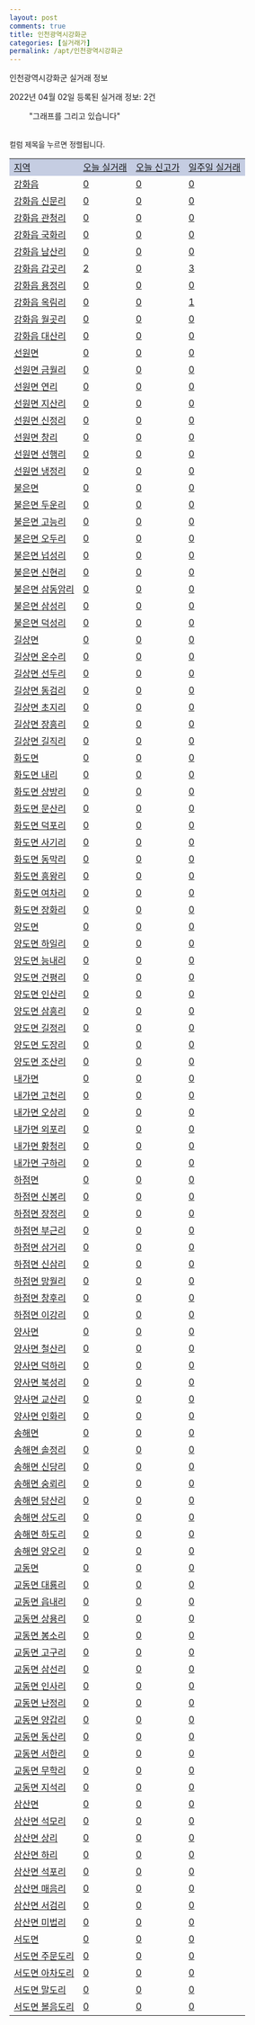 ```yaml
---
layout: post
comments: true
title: 인천광역시강화군
categories: [실거래가]
permalink: /apt/인천광역시강화군
---
```


인천광역시강화군 실거래 정보

2022년 04월 02일 등록된 실거래 정보: 2건

<!--<script async src="https://pagead2.googlesyndication.com/pagead/js/adsbygoogle.js?client=ca-pub-3485438051770037"
 crossorigin="anonymous"></script>-->

<script type="text/javascript">
  google.charts.load('current', {'packages':['corechart']});
  google.charts.setOnLoadCallback(drawChart);

  function drawChart() {
    var data = google.visualization.arrayToDataTable([['거래일', '매매', '전월세', '전매'], ['21-01', 1, 1, 0], ['21-02', 13, 9, 0], ['21-03', 29, 2, 0], ['21-04', 14, 2, 0], ['21-05', 14, 4, 0], ['21-06', 9, 4, 0], ['21-07', 8, 5, 0], ['21-08', 15, 6, 0], ['21-09', 12, 0, 0], ['21-10', 12, 5, 0], ['21-11', 13, 1, 0], ['21-12', 10, 4, 0], ['22-01', 7, 5, 0], ['22-02', 9, 6, 0], ['22-03', 7, 4, 0]]);

    var options = {
      title: '최근 1년간 유형별 거래량 추이',
      legend: { position: 'bottom' }
    };

    setTimeout(function() {
        var chart = new google.visualization.LineChart(document.getElementById('columnchart_material'));
        chart.draw(data, (options));
        document.getElementById('loading').style.display = 'none';
        var dayLabel = (new Date()).getDay();
        if (dayLabel < 2) {
            sorttable.innerSortFunction.apply(document.getElementById('week'), []);
            sorttable.innerSortFunction.apply(document.getElementById('week'), []);        
        }
        else {
            sorttable.innerSortFunction.apply(document.getElementById('today'), []);
            sorttable.innerSortFunction.apply(document.getElementById('today'), []);
        }
    }, 200);

  }
</script>

<div id="loading" style="z-index:20; display: block; margin-left: 35px">"그래프를 그리고 있습니다"</div>
<div id="columnchart_material" style="width: 95%; margin-left: -35px; display: block"></div>
<!--<div style="width: 95%; margin-left: -35px; display: block">
      <script async src="https://pagead2.googlesyndication.com/pagead/js/adsbygoogle.js?client=ca-pub-3485438051770037"
          crossorigin="anonymous"></script>
      <ins class="adsbygoogle"
          style="display:block"
          data-ad-format="fluid"
          data-ad-layout-key="-fb+5w+4e-db+86"
          data-ad-client="ca-pub-3485438051770037"
          data-ad-slot="1827090281"></ins>
      <script>
          (adsbygoogle = window.adsbygoogle || []).push({});
      </script>
</div>-->
<br>

<font size='small' style='font-size: small;'>컬럼 제목을 누르면 정렬됩니다.</font>
<table class="sortable">
  <tr style='background-color: rgba(114, 132, 186,0.4);'>
    <td id="region"><a href="#">지역</a></td>
    <td id="today"><a href="#">오늘 실거래</a></td>
    <td id="today_new"><a href="#">오늘 신고가</a></td>
    <td id="week"><a href="#">일주일 실거래</a></td>
  </tr>

  
  <tr class="item">
    <td><a href="인천광역시강화군강화읍">강화읍</a></td>
    <td><a href="인천광역시강화군강화읍">0</a></td>
    <td><a href="인천광역시강화군강화읍">0</a></td>
    <td><a href="인천광역시강화군강화읍">0</a></td>
  </tr>
    

  <tr class="item">
    <td><a href="인천광역시강화군강화읍신문리">강화읍 신문리</a></td>
    <td><a href="인천광역시강화군강화읍신문리">0</a></td>
    <td><a href="인천광역시강화군강화읍신문리">0</a></td>
    <td><a href="인천광역시강화군강화읍신문리">0</a></td>
  </tr>
    

  <tr class="item">
    <td><a href="인천광역시강화군강화읍관청리">강화읍 관청리</a></td>
    <td><a href="인천광역시강화군강화읍관청리">0</a></td>
    <td><a href="인천광역시강화군강화읍관청리">0</a></td>
    <td><a href="인천광역시강화군강화읍관청리">0</a></td>
  </tr>
    

  <tr class="item">
    <td><a href="인천광역시강화군강화읍국화리">강화읍 국화리</a></td>
    <td><a href="인천광역시강화군강화읍국화리">0</a></td>
    <td><a href="인천광역시강화군강화읍국화리">0</a></td>
    <td><a href="인천광역시강화군강화읍국화리">0</a></td>
  </tr>
    

  <tr class="item">
    <td><a href="인천광역시강화군강화읍남산리">강화읍 남산리</a></td>
    <td><a href="인천광역시강화군강화읍남산리">0</a></td>
    <td><a href="인천광역시강화군강화읍남산리">0</a></td>
    <td><a href="인천광역시강화군강화읍남산리">0</a></td>
  </tr>
    

  <tr class="item">
    <td><a href="인천광역시강화군강화읍갑곳리">강화읍 갑곳리</a></td>
    <td><a href="인천광역시강화군강화읍갑곳리">2</a></td>
    <td><a href="인천광역시강화군강화읍갑곳리">0</a></td>
    <td><a href="인천광역시강화군강화읍갑곳리">3</a></td>
  </tr>
    

  <tr class="item">
    <td><a href="인천광역시강화군강화읍용정리">강화읍 용정리</a></td>
    <td><a href="인천광역시강화군강화읍용정리">0</a></td>
    <td><a href="인천광역시강화군강화읍용정리">0</a></td>
    <td><a href="인천광역시강화군강화읍용정리">0</a></td>
  </tr>
    

  <tr class="item">
    <td><a href="인천광역시강화군강화읍옥림리">강화읍 옥림리</a></td>
    <td><a href="인천광역시강화군강화읍옥림리">0</a></td>
    <td><a href="인천광역시강화군강화읍옥림리">0</a></td>
    <td><a href="인천광역시강화군강화읍옥림리">1</a></td>
  </tr>
    

  <tr class="item">
    <td><a href="인천광역시강화군강화읍월곳리">강화읍 월곳리</a></td>
    <td><a href="인천광역시강화군강화읍월곳리">0</a></td>
    <td><a href="인천광역시강화군강화읍월곳리">0</a></td>
    <td><a href="인천광역시강화군강화읍월곳리">0</a></td>
  </tr>
    

  <tr class="item">
    <td><a href="인천광역시강화군강화읍대산리">강화읍 대산리</a></td>
    <td><a href="인천광역시강화군강화읍대산리">0</a></td>
    <td><a href="인천광역시강화군강화읍대산리">0</a></td>
    <td><a href="인천광역시강화군강화읍대산리">0</a></td>
  </tr>
    

  <tr class="item">
    <td><a href="인천광역시강화군선원면">선원면</a></td>
    <td><a href="인천광역시강화군선원면">0</a></td>
    <td><a href="인천광역시강화군선원면">0</a></td>
    <td><a href="인천광역시강화군선원면">0</a></td>
  </tr>
    

  <tr class="item">
    <td><a href="인천광역시강화군선원면금월리">선원면 금월리</a></td>
    <td><a href="인천광역시강화군선원면금월리">0</a></td>
    <td><a href="인천광역시강화군선원면금월리">0</a></td>
    <td><a href="인천광역시강화군선원면금월리">0</a></td>
  </tr>
    

  <tr class="item">
    <td><a href="인천광역시강화군선원면연리">선원면 연리</a></td>
    <td><a href="인천광역시강화군선원면연리">0</a></td>
    <td><a href="인천광역시강화군선원면연리">0</a></td>
    <td><a href="인천광역시강화군선원면연리">0</a></td>
  </tr>
    

  <tr class="item">
    <td><a href="인천광역시강화군선원면지산리">선원면 지산리</a></td>
    <td><a href="인천광역시강화군선원면지산리">0</a></td>
    <td><a href="인천광역시강화군선원면지산리">0</a></td>
    <td><a href="인천광역시강화군선원면지산리">0</a></td>
  </tr>
    

  <tr class="item">
    <td><a href="인천광역시강화군선원면신정리">선원면 신정리</a></td>
    <td><a href="인천광역시강화군선원면신정리">0</a></td>
    <td><a href="인천광역시강화군선원면신정리">0</a></td>
    <td><a href="인천광역시강화군선원면신정리">0</a></td>
  </tr>
    

  <tr class="item">
    <td><a href="인천광역시강화군선원면창리">선원면 창리</a></td>
    <td><a href="인천광역시강화군선원면창리">0</a></td>
    <td><a href="인천광역시강화군선원면창리">0</a></td>
    <td><a href="인천광역시강화군선원면창리">0</a></td>
  </tr>
    

  <tr class="item">
    <td><a href="인천광역시강화군선원면선행리">선원면 선행리</a></td>
    <td><a href="인천광역시강화군선원면선행리">0</a></td>
    <td><a href="인천광역시강화군선원면선행리">0</a></td>
    <td><a href="인천광역시강화군선원면선행리">0</a></td>
  </tr>
    

  <tr class="item">
    <td><a href="인천광역시강화군선원면냉정리">선원면 냉정리</a></td>
    <td><a href="인천광역시강화군선원면냉정리">0</a></td>
    <td><a href="인천광역시강화군선원면냉정리">0</a></td>
    <td><a href="인천광역시강화군선원면냉정리">0</a></td>
  </tr>
    

  <tr class="item">
    <td><a href="인천광역시강화군불은면">불은면</a></td>
    <td><a href="인천광역시강화군불은면">0</a></td>
    <td><a href="인천광역시강화군불은면">0</a></td>
    <td><a href="인천광역시강화군불은면">0</a></td>
  </tr>
    

  <tr class="item">
    <td><a href="인천광역시강화군불은면두운리">불은면 두운리</a></td>
    <td><a href="인천광역시강화군불은면두운리">0</a></td>
    <td><a href="인천광역시강화군불은면두운리">0</a></td>
    <td><a href="인천광역시강화군불은면두운리">0</a></td>
  </tr>
    

  <tr class="item">
    <td><a href="인천광역시강화군불은면고능리">불은면 고능리</a></td>
    <td><a href="인천광역시강화군불은면고능리">0</a></td>
    <td><a href="인천광역시강화군불은면고능리">0</a></td>
    <td><a href="인천광역시강화군불은면고능리">0</a></td>
  </tr>
    

  <tr class="item">
    <td><a href="인천광역시강화군불은면오두리">불은면 오두리</a></td>
    <td><a href="인천광역시강화군불은면오두리">0</a></td>
    <td><a href="인천광역시강화군불은면오두리">0</a></td>
    <td><a href="인천광역시강화군불은면오두리">0</a></td>
  </tr>
    

  <tr class="item">
    <td><a href="인천광역시강화군불은면넙성리">불은면 넙성리</a></td>
    <td><a href="인천광역시강화군불은면넙성리">0</a></td>
    <td><a href="인천광역시강화군불은면넙성리">0</a></td>
    <td><a href="인천광역시강화군불은면넙성리">0</a></td>
  </tr>
    

  <tr class="item">
    <td><a href="인천광역시강화군불은면신현리">불은면 신현리</a></td>
    <td><a href="인천광역시강화군불은면신현리">0</a></td>
    <td><a href="인천광역시강화군불은면신현리">0</a></td>
    <td><a href="인천광역시강화군불은면신현리">0</a></td>
  </tr>
    

  <tr class="item">
    <td><a href="인천광역시강화군불은면삼동암리">불은면 삼동암리</a></td>
    <td><a href="인천광역시강화군불은면삼동암리">0</a></td>
    <td><a href="인천광역시강화군불은면삼동암리">0</a></td>
    <td><a href="인천광역시강화군불은면삼동암리">0</a></td>
  </tr>
    

  <tr class="item">
    <td><a href="인천광역시강화군불은면삼성리">불은면 삼성리</a></td>
    <td><a href="인천광역시강화군불은면삼성리">0</a></td>
    <td><a href="인천광역시강화군불은면삼성리">0</a></td>
    <td><a href="인천광역시강화군불은면삼성리">0</a></td>
  </tr>
    

  <tr class="item">
    <td><a href="인천광역시강화군불은면덕성리">불은면 덕성리</a></td>
    <td><a href="인천광역시강화군불은면덕성리">0</a></td>
    <td><a href="인천광역시강화군불은면덕성리">0</a></td>
    <td><a href="인천광역시강화군불은면덕성리">0</a></td>
  </tr>
    

  <tr class="item">
    <td><a href="인천광역시강화군길상면">길상면</a></td>
    <td><a href="인천광역시강화군길상면">0</a></td>
    <td><a href="인천광역시강화군길상면">0</a></td>
    <td><a href="인천광역시강화군길상면">0</a></td>
  </tr>
    

  <tr class="item">
    <td><a href="인천광역시강화군길상면온수리">길상면 온수리</a></td>
    <td><a href="인천광역시강화군길상면온수리">0</a></td>
    <td><a href="인천광역시강화군길상면온수리">0</a></td>
    <td><a href="인천광역시강화군길상면온수리">0</a></td>
  </tr>
    

  <tr class="item">
    <td><a href="인천광역시강화군길상면선두리">길상면 선두리</a></td>
    <td><a href="인천광역시강화군길상면선두리">0</a></td>
    <td><a href="인천광역시강화군길상면선두리">0</a></td>
    <td><a href="인천광역시강화군길상면선두리">0</a></td>
  </tr>
    

  <tr class="item">
    <td><a href="인천광역시강화군길상면동검리">길상면 동검리</a></td>
    <td><a href="인천광역시강화군길상면동검리">0</a></td>
    <td><a href="인천광역시강화군길상면동검리">0</a></td>
    <td><a href="인천광역시강화군길상면동검리">0</a></td>
  </tr>
    

  <tr class="item">
    <td><a href="인천광역시강화군길상면초지리">길상면 초지리</a></td>
    <td><a href="인천광역시강화군길상면초지리">0</a></td>
    <td><a href="인천광역시강화군길상면초지리">0</a></td>
    <td><a href="인천광역시강화군길상면초지리">0</a></td>
  </tr>
    

  <tr class="item">
    <td><a href="인천광역시강화군길상면장흥리">길상면 장흥리</a></td>
    <td><a href="인천광역시강화군길상면장흥리">0</a></td>
    <td><a href="인천광역시강화군길상면장흥리">0</a></td>
    <td><a href="인천광역시강화군길상면장흥리">0</a></td>
  </tr>
    

  <tr class="item">
    <td><a href="인천광역시강화군길상면길직리">길상면 길직리</a></td>
    <td><a href="인천광역시강화군길상면길직리">0</a></td>
    <td><a href="인천광역시강화군길상면길직리">0</a></td>
    <td><a href="인천광역시강화군길상면길직리">0</a></td>
  </tr>
    

  <tr class="item">
    <td><a href="인천광역시강화군화도면">화도면</a></td>
    <td><a href="인천광역시강화군화도면">0</a></td>
    <td><a href="인천광역시강화군화도면">0</a></td>
    <td><a href="인천광역시강화군화도면">0</a></td>
  </tr>
    

  <tr class="item">
    <td><a href="인천광역시강화군화도면내리">화도면 내리</a></td>
    <td><a href="인천광역시강화군화도면내리">0</a></td>
    <td><a href="인천광역시강화군화도면내리">0</a></td>
    <td><a href="인천광역시강화군화도면내리">0</a></td>
  </tr>
    

  <tr class="item">
    <td><a href="인천광역시강화군화도면상방리">화도면 상방리</a></td>
    <td><a href="인천광역시강화군화도면상방리">0</a></td>
    <td><a href="인천광역시강화군화도면상방리">0</a></td>
    <td><a href="인천광역시강화군화도면상방리">0</a></td>
  </tr>
    

  <tr class="item">
    <td><a href="인천광역시강화군화도면문산리">화도면 문산리</a></td>
    <td><a href="인천광역시강화군화도면문산리">0</a></td>
    <td><a href="인천광역시강화군화도면문산리">0</a></td>
    <td><a href="인천광역시강화군화도면문산리">0</a></td>
  </tr>
    

  <tr class="item">
    <td><a href="인천광역시강화군화도면덕포리">화도면 덕포리</a></td>
    <td><a href="인천광역시강화군화도면덕포리">0</a></td>
    <td><a href="인천광역시강화군화도면덕포리">0</a></td>
    <td><a href="인천광역시강화군화도면덕포리">0</a></td>
  </tr>
    

  <tr class="item">
    <td><a href="인천광역시강화군화도면사기리">화도면 사기리</a></td>
    <td><a href="인천광역시강화군화도면사기리">0</a></td>
    <td><a href="인천광역시강화군화도면사기리">0</a></td>
    <td><a href="인천광역시강화군화도면사기리">0</a></td>
  </tr>
    

  <tr class="item">
    <td><a href="인천광역시강화군화도면동막리">화도면 동막리</a></td>
    <td><a href="인천광역시강화군화도면동막리">0</a></td>
    <td><a href="인천광역시강화군화도면동막리">0</a></td>
    <td><a href="인천광역시강화군화도면동막리">0</a></td>
  </tr>
    

  <tr class="item">
    <td><a href="인천광역시강화군화도면흥왕리">화도면 흥왕리</a></td>
    <td><a href="인천광역시강화군화도면흥왕리">0</a></td>
    <td><a href="인천광역시강화군화도면흥왕리">0</a></td>
    <td><a href="인천광역시강화군화도면흥왕리">0</a></td>
  </tr>
    

  <tr class="item">
    <td><a href="인천광역시강화군화도면여차리">화도면 여차리</a></td>
    <td><a href="인천광역시강화군화도면여차리">0</a></td>
    <td><a href="인천광역시강화군화도면여차리">0</a></td>
    <td><a href="인천광역시강화군화도면여차리">0</a></td>
  </tr>
    

  <tr class="item">
    <td><a href="인천광역시강화군화도면장화리">화도면 장화리</a></td>
    <td><a href="인천광역시강화군화도면장화리">0</a></td>
    <td><a href="인천광역시강화군화도면장화리">0</a></td>
    <td><a href="인천광역시강화군화도면장화리">0</a></td>
  </tr>
    

  <tr class="item">
    <td><a href="인천광역시강화군양도면">양도면</a></td>
    <td><a href="인천광역시강화군양도면">0</a></td>
    <td><a href="인천광역시강화군양도면">0</a></td>
    <td><a href="인천광역시강화군양도면">0</a></td>
  </tr>
    

  <tr class="item">
    <td><a href="인천광역시강화군양도면하일리">양도면 하일리</a></td>
    <td><a href="인천광역시강화군양도면하일리">0</a></td>
    <td><a href="인천광역시강화군양도면하일리">0</a></td>
    <td><a href="인천광역시강화군양도면하일리">0</a></td>
  </tr>
    

  <tr class="item">
    <td><a href="인천광역시강화군양도면능내리">양도면 능내리</a></td>
    <td><a href="인천광역시강화군양도면능내리">0</a></td>
    <td><a href="인천광역시강화군양도면능내리">0</a></td>
    <td><a href="인천광역시강화군양도면능내리">0</a></td>
  </tr>
    

  <tr class="item">
    <td><a href="인천광역시강화군양도면건평리">양도면 건평리</a></td>
    <td><a href="인천광역시강화군양도면건평리">0</a></td>
    <td><a href="인천광역시강화군양도면건평리">0</a></td>
    <td><a href="인천광역시강화군양도면건평리">0</a></td>
  </tr>
    

  <tr class="item">
    <td><a href="인천광역시강화군양도면인산리">양도면 인산리</a></td>
    <td><a href="인천광역시강화군양도면인산리">0</a></td>
    <td><a href="인천광역시강화군양도면인산리">0</a></td>
    <td><a href="인천광역시강화군양도면인산리">0</a></td>
  </tr>
    

  <tr class="item">
    <td><a href="인천광역시강화군양도면삼흥리">양도면 삼흥리</a></td>
    <td><a href="인천광역시강화군양도면삼흥리">0</a></td>
    <td><a href="인천광역시강화군양도면삼흥리">0</a></td>
    <td><a href="인천광역시강화군양도면삼흥리">0</a></td>
  </tr>
    

  <tr class="item">
    <td><a href="인천광역시강화군양도면길정리">양도면 길정리</a></td>
    <td><a href="인천광역시강화군양도면길정리">0</a></td>
    <td><a href="인천광역시강화군양도면길정리">0</a></td>
    <td><a href="인천광역시강화군양도면길정리">0</a></td>
  </tr>
    

  <tr class="item">
    <td><a href="인천광역시강화군양도면도장리">양도면 도장리</a></td>
    <td><a href="인천광역시강화군양도면도장리">0</a></td>
    <td><a href="인천광역시강화군양도면도장리">0</a></td>
    <td><a href="인천광역시강화군양도면도장리">0</a></td>
  </tr>
    

  <tr class="item">
    <td><a href="인천광역시강화군양도면조산리">양도면 조산리</a></td>
    <td><a href="인천광역시강화군양도면조산리">0</a></td>
    <td><a href="인천광역시강화군양도면조산리">0</a></td>
    <td><a href="인천광역시강화군양도면조산리">0</a></td>
  </tr>
    

  <tr class="item">
    <td><a href="인천광역시강화군내가면">내가면</a></td>
    <td><a href="인천광역시강화군내가면">0</a></td>
    <td><a href="인천광역시강화군내가면">0</a></td>
    <td><a href="인천광역시강화군내가면">0</a></td>
  </tr>
    

  <tr class="item">
    <td><a href="인천광역시강화군내가면고천리">내가면 고천리</a></td>
    <td><a href="인천광역시강화군내가면고천리">0</a></td>
    <td><a href="인천광역시강화군내가면고천리">0</a></td>
    <td><a href="인천광역시강화군내가면고천리">0</a></td>
  </tr>
    

  <tr class="item">
    <td><a href="인천광역시강화군내가면오상리">내가면 오상리</a></td>
    <td><a href="인천광역시강화군내가면오상리">0</a></td>
    <td><a href="인천광역시강화군내가면오상리">0</a></td>
    <td><a href="인천광역시강화군내가면오상리">0</a></td>
  </tr>
    

  <tr class="item">
    <td><a href="인천광역시강화군내가면외포리">내가면 외포리</a></td>
    <td><a href="인천광역시강화군내가면외포리">0</a></td>
    <td><a href="인천광역시강화군내가면외포리">0</a></td>
    <td><a href="인천광역시강화군내가면외포리">0</a></td>
  </tr>
    

  <tr class="item">
    <td><a href="인천광역시강화군내가면황청리">내가면 황청리</a></td>
    <td><a href="인천광역시강화군내가면황청리">0</a></td>
    <td><a href="인천광역시강화군내가면황청리">0</a></td>
    <td><a href="인천광역시강화군내가면황청리">0</a></td>
  </tr>
    

  <tr class="item">
    <td><a href="인천광역시강화군내가면구하리">내가면 구하리</a></td>
    <td><a href="인천광역시강화군내가면구하리">0</a></td>
    <td><a href="인천광역시강화군내가면구하리">0</a></td>
    <td><a href="인천광역시강화군내가면구하리">0</a></td>
  </tr>
    

  <tr class="item">
    <td><a href="인천광역시강화군하점면">하점면</a></td>
    <td><a href="인천광역시강화군하점면">0</a></td>
    <td><a href="인천광역시강화군하점면">0</a></td>
    <td><a href="인천광역시강화군하점면">0</a></td>
  </tr>
    

  <tr class="item">
    <td><a href="인천광역시강화군하점면신봉리">하점면 신봉리</a></td>
    <td><a href="인천광역시강화군하점면신봉리">0</a></td>
    <td><a href="인천광역시강화군하점면신봉리">0</a></td>
    <td><a href="인천광역시강화군하점면신봉리">0</a></td>
  </tr>
    

  <tr class="item">
    <td><a href="인천광역시강화군하점면장정리">하점면 장정리</a></td>
    <td><a href="인천광역시강화군하점면장정리">0</a></td>
    <td><a href="인천광역시강화군하점면장정리">0</a></td>
    <td><a href="인천광역시강화군하점면장정리">0</a></td>
  </tr>
    

  <tr class="item">
    <td><a href="인천광역시강화군하점면부근리">하점면 부근리</a></td>
    <td><a href="인천광역시강화군하점면부근리">0</a></td>
    <td><a href="인천광역시강화군하점면부근리">0</a></td>
    <td><a href="인천광역시강화군하점면부근리">0</a></td>
  </tr>
    

  <tr class="item">
    <td><a href="인천광역시강화군하점면삼거리">하점면 삼거리</a></td>
    <td><a href="인천광역시강화군하점면삼거리">0</a></td>
    <td><a href="인천광역시강화군하점면삼거리">0</a></td>
    <td><a href="인천광역시강화군하점면삼거리">0</a></td>
  </tr>
    

  <tr class="item">
    <td><a href="인천광역시강화군하점면신삼리">하점면 신삼리</a></td>
    <td><a href="인천광역시강화군하점면신삼리">0</a></td>
    <td><a href="인천광역시강화군하점면신삼리">0</a></td>
    <td><a href="인천광역시강화군하점면신삼리">0</a></td>
  </tr>
    

  <tr class="item">
    <td><a href="인천광역시강화군하점면망월리">하점면 망월리</a></td>
    <td><a href="인천광역시강화군하점면망월리">0</a></td>
    <td><a href="인천광역시강화군하점면망월리">0</a></td>
    <td><a href="인천광역시강화군하점면망월리">0</a></td>
  </tr>
    

  <tr class="item">
    <td><a href="인천광역시강화군하점면창후리">하점면 창후리</a></td>
    <td><a href="인천광역시강화군하점면창후리">0</a></td>
    <td><a href="인천광역시강화군하점면창후리">0</a></td>
    <td><a href="인천광역시강화군하점면창후리">0</a></td>
  </tr>
    

  <tr class="item">
    <td><a href="인천광역시강화군하점면이강리">하점면 이강리</a></td>
    <td><a href="인천광역시강화군하점면이강리">0</a></td>
    <td><a href="인천광역시강화군하점면이강리">0</a></td>
    <td><a href="인천광역시강화군하점면이강리">0</a></td>
  </tr>
    

  <tr class="item">
    <td><a href="인천광역시강화군양사면">양사면</a></td>
    <td><a href="인천광역시강화군양사면">0</a></td>
    <td><a href="인천광역시강화군양사면">0</a></td>
    <td><a href="인천광역시강화군양사면">0</a></td>
  </tr>
    

  <tr class="item">
    <td><a href="인천광역시강화군양사면철산리">양사면 철산리</a></td>
    <td><a href="인천광역시강화군양사면철산리">0</a></td>
    <td><a href="인천광역시강화군양사면철산리">0</a></td>
    <td><a href="인천광역시강화군양사면철산리">0</a></td>
  </tr>
    

  <tr class="item">
    <td><a href="인천광역시강화군양사면덕하리">양사면 덕하리</a></td>
    <td><a href="인천광역시강화군양사면덕하리">0</a></td>
    <td><a href="인천광역시강화군양사면덕하리">0</a></td>
    <td><a href="인천광역시강화군양사면덕하리">0</a></td>
  </tr>
    

  <tr class="item">
    <td><a href="인천광역시강화군양사면북성리">양사면 북성리</a></td>
    <td><a href="인천광역시강화군양사면북성리">0</a></td>
    <td><a href="인천광역시강화군양사면북성리">0</a></td>
    <td><a href="인천광역시강화군양사면북성리">0</a></td>
  </tr>
    

  <tr class="item">
    <td><a href="인천광역시강화군양사면교산리">양사면 교산리</a></td>
    <td><a href="인천광역시강화군양사면교산리">0</a></td>
    <td><a href="인천광역시강화군양사면교산리">0</a></td>
    <td><a href="인천광역시강화군양사면교산리">0</a></td>
  </tr>
    

  <tr class="item">
    <td><a href="인천광역시강화군양사면인화리">양사면 인화리</a></td>
    <td><a href="인천광역시강화군양사면인화리">0</a></td>
    <td><a href="인천광역시강화군양사면인화리">0</a></td>
    <td><a href="인천광역시강화군양사면인화리">0</a></td>
  </tr>
    

  <tr class="item">
    <td><a href="인천광역시강화군송해면">송해면</a></td>
    <td><a href="인천광역시강화군송해면">0</a></td>
    <td><a href="인천광역시강화군송해면">0</a></td>
    <td><a href="인천광역시강화군송해면">0</a></td>
  </tr>
    

  <tr class="item">
    <td><a href="인천광역시강화군송해면솔정리">송해면 솔정리</a></td>
    <td><a href="인천광역시강화군송해면솔정리">0</a></td>
    <td><a href="인천광역시강화군송해면솔정리">0</a></td>
    <td><a href="인천광역시강화군송해면솔정리">0</a></td>
  </tr>
    

  <tr class="item">
    <td><a href="인천광역시강화군송해면신당리">송해면 신당리</a></td>
    <td><a href="인천광역시강화군송해면신당리">0</a></td>
    <td><a href="인천광역시강화군송해면신당리">0</a></td>
    <td><a href="인천광역시강화군송해면신당리">0</a></td>
  </tr>
    

  <tr class="item">
    <td><a href="인천광역시강화군송해면숭뢰리">송해면 숭뢰리</a></td>
    <td><a href="인천광역시강화군송해면숭뢰리">0</a></td>
    <td><a href="인천광역시강화군송해면숭뢰리">0</a></td>
    <td><a href="인천광역시강화군송해면숭뢰리">0</a></td>
  </tr>
    

  <tr class="item">
    <td><a href="인천광역시강화군송해면당산리">송해면 당산리</a></td>
    <td><a href="인천광역시강화군송해면당산리">0</a></td>
    <td><a href="인천광역시강화군송해면당산리">0</a></td>
    <td><a href="인천광역시강화군송해면당산리">0</a></td>
  </tr>
    

  <tr class="item">
    <td><a href="인천광역시강화군송해면상도리">송해면 상도리</a></td>
    <td><a href="인천광역시강화군송해면상도리">0</a></td>
    <td><a href="인천광역시강화군송해면상도리">0</a></td>
    <td><a href="인천광역시강화군송해면상도리">0</a></td>
  </tr>
    

  <tr class="item">
    <td><a href="인천광역시강화군송해면하도리">송해면 하도리</a></td>
    <td><a href="인천광역시강화군송해면하도리">0</a></td>
    <td><a href="인천광역시강화군송해면하도리">0</a></td>
    <td><a href="인천광역시강화군송해면하도리">0</a></td>
  </tr>
    

  <tr class="item">
    <td><a href="인천광역시강화군송해면양오리">송해면 양오리</a></td>
    <td><a href="인천광역시강화군송해면양오리">0</a></td>
    <td><a href="인천광역시강화군송해면양오리">0</a></td>
    <td><a href="인천광역시강화군송해면양오리">0</a></td>
  </tr>
    

  <tr class="item">
    <td><a href="인천광역시강화군교동면">교동면</a></td>
    <td><a href="인천광역시강화군교동면">0</a></td>
    <td><a href="인천광역시강화군교동면">0</a></td>
    <td><a href="인천광역시강화군교동면">0</a></td>
  </tr>
    

  <tr class="item">
    <td><a href="인천광역시강화군교동면대룡리">교동면 대룡리</a></td>
    <td><a href="인천광역시강화군교동면대룡리">0</a></td>
    <td><a href="인천광역시강화군교동면대룡리">0</a></td>
    <td><a href="인천광역시강화군교동면대룡리">0</a></td>
  </tr>
    

  <tr class="item">
    <td><a href="인천광역시강화군교동면읍내리">교동면 읍내리</a></td>
    <td><a href="인천광역시강화군교동면읍내리">0</a></td>
    <td><a href="인천광역시강화군교동면읍내리">0</a></td>
    <td><a href="인천광역시강화군교동면읍내리">0</a></td>
  </tr>
    

  <tr class="item">
    <td><a href="인천광역시강화군교동면상용리">교동면 상용리</a></td>
    <td><a href="인천광역시강화군교동면상용리">0</a></td>
    <td><a href="인천광역시강화군교동면상용리">0</a></td>
    <td><a href="인천광역시강화군교동면상용리">0</a></td>
  </tr>
    

  <tr class="item">
    <td><a href="인천광역시강화군교동면봉소리">교동면 봉소리</a></td>
    <td><a href="인천광역시강화군교동면봉소리">0</a></td>
    <td><a href="인천광역시강화군교동면봉소리">0</a></td>
    <td><a href="인천광역시강화군교동면봉소리">0</a></td>
  </tr>
    

  <tr class="item">
    <td><a href="인천광역시강화군교동면고구리">교동면 고구리</a></td>
    <td><a href="인천광역시강화군교동면고구리">0</a></td>
    <td><a href="인천광역시강화군교동면고구리">0</a></td>
    <td><a href="인천광역시강화군교동면고구리">0</a></td>
  </tr>
    

  <tr class="item">
    <td><a href="인천광역시강화군교동면삼선리">교동면 삼선리</a></td>
    <td><a href="인천광역시강화군교동면삼선리">0</a></td>
    <td><a href="인천광역시강화군교동면삼선리">0</a></td>
    <td><a href="인천광역시강화군교동면삼선리">0</a></td>
  </tr>
    

  <tr class="item">
    <td><a href="인천광역시강화군교동면인사리">교동면 인사리</a></td>
    <td><a href="인천광역시강화군교동면인사리">0</a></td>
    <td><a href="인천광역시강화군교동면인사리">0</a></td>
    <td><a href="인천광역시강화군교동면인사리">0</a></td>
  </tr>
    

  <tr class="item">
    <td><a href="인천광역시강화군교동면난정리">교동면 난정리</a></td>
    <td><a href="인천광역시강화군교동면난정리">0</a></td>
    <td><a href="인천광역시강화군교동면난정리">0</a></td>
    <td><a href="인천광역시강화군교동면난정리">0</a></td>
  </tr>
    

  <tr class="item">
    <td><a href="인천광역시강화군교동면양갑리">교동면 양갑리</a></td>
    <td><a href="인천광역시강화군교동면양갑리">0</a></td>
    <td><a href="인천광역시강화군교동면양갑리">0</a></td>
    <td><a href="인천광역시강화군교동면양갑리">0</a></td>
  </tr>
    

  <tr class="item">
    <td><a href="인천광역시강화군교동면동산리">교동면 동산리</a></td>
    <td><a href="인천광역시강화군교동면동산리">0</a></td>
    <td><a href="인천광역시강화군교동면동산리">0</a></td>
    <td><a href="인천광역시강화군교동면동산리">0</a></td>
  </tr>
    

  <tr class="item">
    <td><a href="인천광역시강화군교동면서한리">교동면 서한리</a></td>
    <td><a href="인천광역시강화군교동면서한리">0</a></td>
    <td><a href="인천광역시강화군교동면서한리">0</a></td>
    <td><a href="인천광역시강화군교동면서한리">0</a></td>
  </tr>
    

  <tr class="item">
    <td><a href="인천광역시강화군교동면무학리">교동면 무학리</a></td>
    <td><a href="인천광역시강화군교동면무학리">0</a></td>
    <td><a href="인천광역시강화군교동면무학리">0</a></td>
    <td><a href="인천광역시강화군교동면무학리">0</a></td>
  </tr>
    

  <tr class="item">
    <td><a href="인천광역시강화군교동면지석리">교동면 지석리</a></td>
    <td><a href="인천광역시강화군교동면지석리">0</a></td>
    <td><a href="인천광역시강화군교동면지석리">0</a></td>
    <td><a href="인천광역시강화군교동면지석리">0</a></td>
  </tr>
    

  <tr class="item">
    <td><a href="인천광역시강화군삼산면">삼산면</a></td>
    <td><a href="인천광역시강화군삼산면">0</a></td>
    <td><a href="인천광역시강화군삼산면">0</a></td>
    <td><a href="인천광역시강화군삼산면">0</a></td>
  </tr>
    

  <tr class="item">
    <td><a href="인천광역시강화군삼산면석모리">삼산면 석모리</a></td>
    <td><a href="인천광역시강화군삼산면석모리">0</a></td>
    <td><a href="인천광역시강화군삼산면석모리">0</a></td>
    <td><a href="인천광역시강화군삼산면석모리">0</a></td>
  </tr>
    

  <tr class="item">
    <td><a href="인천광역시강화군삼산면상리">삼산면 상리</a></td>
    <td><a href="인천광역시강화군삼산면상리">0</a></td>
    <td><a href="인천광역시강화군삼산면상리">0</a></td>
    <td><a href="인천광역시강화군삼산면상리">0</a></td>
  </tr>
    

  <tr class="item">
    <td><a href="인천광역시강화군삼산면하리">삼산면 하리</a></td>
    <td><a href="인천광역시강화군삼산면하리">0</a></td>
    <td><a href="인천광역시강화군삼산면하리">0</a></td>
    <td><a href="인천광역시강화군삼산면하리">0</a></td>
  </tr>
    

  <tr class="item">
    <td><a href="인천광역시강화군삼산면석포리">삼산면 석포리</a></td>
    <td><a href="인천광역시강화군삼산면석포리">0</a></td>
    <td><a href="인천광역시강화군삼산면석포리">0</a></td>
    <td><a href="인천광역시강화군삼산면석포리">0</a></td>
  </tr>
    

  <tr class="item">
    <td><a href="인천광역시강화군삼산면매음리">삼산면 매음리</a></td>
    <td><a href="인천광역시강화군삼산면매음리">0</a></td>
    <td><a href="인천광역시강화군삼산면매음리">0</a></td>
    <td><a href="인천광역시강화군삼산면매음리">0</a></td>
  </tr>
    

  <tr class="item">
    <td><a href="인천광역시강화군삼산면서검리">삼산면 서검리</a></td>
    <td><a href="인천광역시강화군삼산면서검리">0</a></td>
    <td><a href="인천광역시강화군삼산면서검리">0</a></td>
    <td><a href="인천광역시강화군삼산면서검리">0</a></td>
  </tr>
    

  <tr class="item">
    <td><a href="인천광역시강화군삼산면미법리">삼산면 미법리</a></td>
    <td><a href="인천광역시강화군삼산면미법리">0</a></td>
    <td><a href="인천광역시강화군삼산면미법리">0</a></td>
    <td><a href="인천광역시강화군삼산면미법리">0</a></td>
  </tr>
    

  <tr class="item">
    <td><a href="인천광역시강화군서도면">서도면</a></td>
    <td><a href="인천광역시강화군서도면">0</a></td>
    <td><a href="인천광역시강화군서도면">0</a></td>
    <td><a href="인천광역시강화군서도면">0</a></td>
  </tr>
    

  <tr class="item">
    <td><a href="인천광역시강화군서도면주문도리">서도면 주문도리</a></td>
    <td><a href="인천광역시강화군서도면주문도리">0</a></td>
    <td><a href="인천광역시강화군서도면주문도리">0</a></td>
    <td><a href="인천광역시강화군서도면주문도리">0</a></td>
  </tr>
    

  <tr class="item">
    <td><a href="인천광역시강화군서도면아차도리">서도면 아차도리</a></td>
    <td><a href="인천광역시강화군서도면아차도리">0</a></td>
    <td><a href="인천광역시강화군서도면아차도리">0</a></td>
    <td><a href="인천광역시강화군서도면아차도리">0</a></td>
  </tr>
    

  <tr class="item">
    <td><a href="인천광역시강화군서도면말도리">서도면 말도리</a></td>
    <td><a href="인천광역시강화군서도면말도리">0</a></td>
    <td><a href="인천광역시강화군서도면말도리">0</a></td>
    <td><a href="인천광역시강화군서도면말도리">0</a></td>
  </tr>
    

  <tr class="item">
    <td><a href="인천광역시강화군서도면볼음도리">서도면 볼음도리</a></td>
    <td><a href="인천광역시강화군서도면볼음도리">0</a></td>
    <td><a href="인천광역시강화군서도면볼음도리">0</a></td>
    <td><a href="인천광역시강화군서도면볼음도리">0</a></td>
  </tr>
    


</table>


    